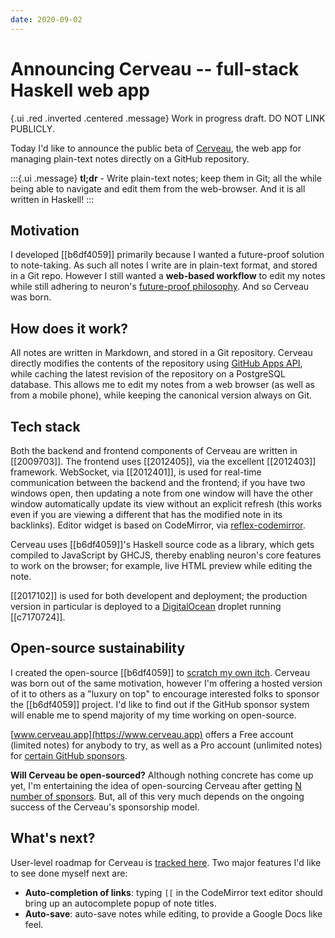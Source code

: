 ```yaml
---
date: 2020-09-02
---
```


# Announcing Cerveau -- full-stack Haskell web app

{.ui .red .inverted .centered .message}
Work in progress draft. DO NOT LINK PUBLICLY.

Today I'd like to announce the public beta of [Cerveau](https://www.cerveau.app), the web app for managing plain-text notes directly on a GitHub repository.

:::{.ui .message}
**tl;dr** - Write plain-text notes; keep them in Git; all the while being able to navigate and edit them from the web-browser. And it is all written in Haskell!
:::

## Motivation

I developed [[b6df4059]] primarily because I wanted a future-proof solution to note-taking. As such all notes I write are in plain-text format, and stored in a Git repo. However I still wanted a **web-based workflow** to edit my notes while still adhering to neuron's [future-proof philosophy](https://neuron.zettel.page/6f0f0bcc.html). And so Cerveau was born.

## How does it work?

All notes are written in Markdown, and stored in a Git repository. Cerveau directly modifies the contents of the repository using [GitHub Apps API](https://docs.github.com/en/developers/apps), while caching the latest revision of the repository on a PostgreSQL database. This allows me to edit my notes from a web browser (as well as from a mobile phone), while keeping the canonical version always on Git.

## Tech stack

Both the backend and frontend components of Cerveau are written in [[2009703]]. The frontend uses [[2012405]], via the excellent [[2012403]] framework. WebSocket, via [[2012401]], is used for real-time communication between the backend and the frontend; if you have two windows open, then updating a note from one window will have the other window automatically update its view without an explicit refresh (this works even if you are viewing a different that has the modified note in its backlinks). Editor widget is based on CodeMirror, via [reflex-codemirror](https://github.com/Atidot/reflex-codemirror).

Cerveau uses [[b6df4059]]'s Haskell source code as a library, which gets compiled to JavaScript by GHCJS, thereby enabling neuron's core features to work on the browser; for example, live HTML preview while editing the note.

[[2017102]] is used for both developent and deployment; the production version in particular is deployed to a [DigitalOcean](https://m.do.co/c/d19bbb4d33e8) droplet running [[c7170724]].

## Open-source sustainability

I created the open-source [[b6df4059]] to [scratch my own itch](https://en.wiktionary.org/wiki/scratch_one%27s_own_itch). Cerveau was born out of the same motivation, however I'm offering a hosted version of it to others as a "luxury on top" to encourage interested folks to sponsor the [[b6df4059]] project. I'd like to find out if the GitHub sponsor system will enable me to spend majority of my time working on open-source.

[www.cerveau.app](https://www.cerveau.app) offers a Free account (limited notes) for anybody to try, as well as a Pro account (unlimited notes) for [certain GitHub sponsors](https://github.com/sponsors/srid).

**Will Cerveau be open-sourced?** Although nothing concrete has come up yet, I'm entertaining the idea of open-sourcing Cerveau after getting [N number of sponsors](https://twitter.com/availablegreen/status/1291162883125137408). But, all of this very much depends on the ongoing success of the Cerveau's sponsorship model.

## What's next?

User-level roadmap for Cerveau is [tracked here](https://github.com/srid/cerveau-issues/issues). Two major features I'd like to see done myself next are:

* **Auto-completion of links**: typing `[[` in the CodeMirror text editor should bring up an autocomplete popup of note titles.
* **Auto-save**: auto-save notes while editing, to provide a Google Docs like feel.